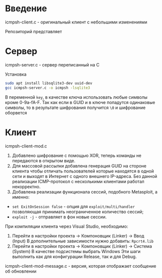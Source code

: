 # Введение

icmpsh-client.c - оригинальный клиент с небольшими изменениями

Репозиторий представляет 

# Сервер

icmpsh-server.c - сервер переписанный на C

Установка

```bash
sudo apt install libsqlite3-dev uuid-dev
gcc icmpsh-server.c -o icmpsh -lsqlite3
```

В переменной `key`, в качестве ключа использовать любые символы кроме 0-9a-fA-F. Так как если в GUID и в ключе попадутся одинаковые символы, то в результате шифрования получится `\0` и шифрование оборвется

# Клиент

icmpsh-client-mod.c

1. Добавлено шифрование с помощью XOR, теперь команды не передаются в открытом виде.
2. Для массовой рассылки добавлена генерация GUID на стороне клиента чтобы отличать пользователей которые находятся в одной сети и выходят в Интернет с одного внешнего IP-адреса. Без данной реализации ICMP-протокол с несколькими клиентами работал некорректно.
3. Добавлена реализации функционала сессий, подобного Metasploit, а именно:
-  `set ExitOnSession false` - опция для `exploit/multi/handler` позволяющая принимать неограниченное количество сессий;
-  `exploit -j` - отправляет в фон новые сессии.

При компиляции клиента через Visual Studio, необходимо:
1. Перейти в настройки проекта -> Компоновщик (Linker) -> Ввод (Input)
    В дополнительные зависимости нужно добавить: `Rpcrt4.lib`
2. Перейти в настройки проекта -> Компоновщик (Linker) -> Система (System)
    В качестве подсистемы выбрать Windows
Эти шаги выполнить как для конфигурации Release, так и для Debug.

icmpsh-client-mod-message.c - версия, которая отображает сообщение об обновлении